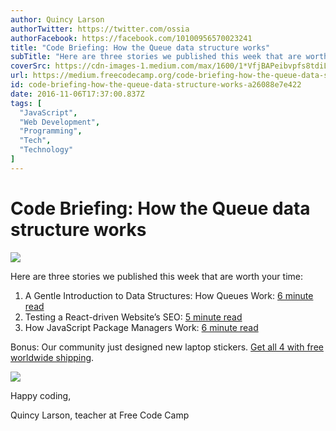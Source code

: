 ```yaml
---
author: Quincy Larson
authorTwitter: https://twitter.com/ossia
authorFacebook: https://facebook.com/10100956570023241
title: "Code Briefing: How the Queue data structure works"
subTitle: "Here are three stories we published this week that are worth your time:..."
coverSrc: https://cdn-images-1.medium.com/max/1600/1*VfjBAPeibvpfs8tdiLL2dg.jpeg
url: https://medium.freecodecamp.org/code-briefing-how-the-queue-data-structure-works-a26088e7e422
id: code-briefing-how-the-queue-data-structure-works-a26088e7e422
date: 2016-11-06T17:37:00.837Z
tags: [
  "JavaScript",
  "Web Development",
  "Programming",
  "Tech",
  "Technology"
]
---
```

# Code Briefing: How the Queue data structure works



![](https://cdn-images-1.medium.com/max/1600/1*VfjBAPeibvpfs8tdiLL2dg.jpeg)



Here are three stories we published this week that are worth your time:

1.  A Gentle Introduction to Data Structures: How Queues Work: [6 minute read](http://bit.ly/2ft1qAJ)
2.  Testing a React-driven Website’s SEO: [5 minute read](http://bit.ly/2fv2lix)
3.  How JavaScript Package Managers Work: [6 minute read](http://bit.ly/2ediM7e)

Bonus: Our community just designed new laptop stickers. [Get all 4 with free worldwide shipping](http://bit.ly/2cGNEx2).



![](https://cdn-images-1.medium.com/max/1600/1*itwXTRhPnFIrYJqrXcmieQ.jpeg)



Happy coding,

Quincy Larson, teacher at Free Code Camp









